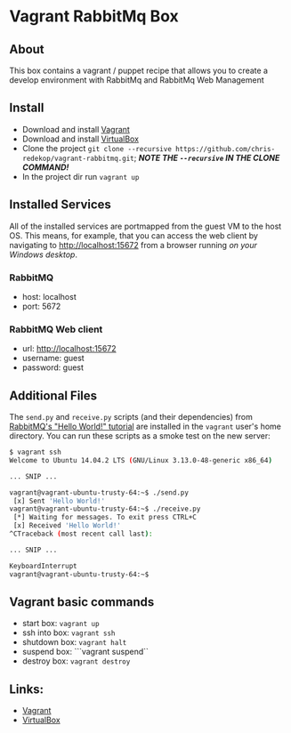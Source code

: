 # Vagrant RabbitMq Box

## About

This box contains a vagrant / puppet recipe that allows you to create a develop environment with RabbitMq and RabbitMq Web Management

## Install

* Download and install [Vagrant](https://www.vagrantup.com/downloads.html)
* Download and install  [VirtualBox](https://www.virtualbox.org/wiki/Downloads)
* Clone the project ```git clone --recursive https://github.com/chris-redekop/vagrant-rabbitmq.git```; **_NOTE THE ```--recursive``` IN THE CLONE COMMAND!_**
* In the project dir run ```vagrant up```

## Installed Services

All of the installed services are portmapped from the guest VM to the host OS.  This means, for example, that you can access the web client by navigating to [http://localhost:15672](http://localhost:15672) from a browser running _on your Windows desktop_.

### RabbitMQ

* host: localhost  
* port: 5672  

### RabbitMQ Web client

* url: [http://localhost:15672](http://localhost:15672)
* username: guest  
* password: guest  

## Additional Files

The ```send.py``` and ```receive.py``` scripts (and their dependencies) from [RabbitMQ's "Hello World!" tutorial](https://www.rabbitmq.com/tutorials/tutorial-one-python.html) are installed in the ```vagrant``` user's home directory.  You can run these scripts as a smoke test on the new server:

```bash
$ vagrant ssh
Welcome to Ubuntu 14.04.2 LTS (GNU/Linux 3.13.0-48-generic x86_64)

... SNIP ...

vagrant@vagrant-ubuntu-trusty-64:~$ ./send.py
 [x] Sent 'Hello World!'
vagrant@vagrant-ubuntu-trusty-64:~$ ./receive.py
 [*] Waiting for messages. To exit press CTRL+C
 [x] Received 'Hello World!'
^CTraceback (most recent call last):

... SNIP ...

KeyboardInterrupt
vagrant@vagrant-ubuntu-trusty-64:~$
```

## Vagrant basic commands

* start box: ```vagrant up```
* ssh into box: ```vagrant ssh```
* shutdown box: ```vagrant halt```
* suspend box: ```vagrant suspend``
* destroy box: ```vagrant destroy```

## Links: 
-  [Vagrant](https://www.vagrantup.com/)
-  [VirtualBox](https://www.virtualbox.org/)
